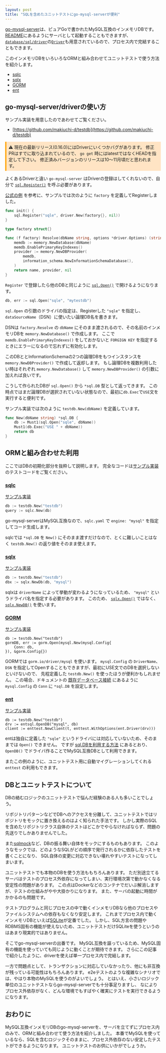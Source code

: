 ```yaml
---
layout: post
title: "SQLを含めたユニットテストにgo-mysql-serverが便利"
---
```


[go-mysql-server](https://github.com/dolthub/go-mysql-server)は、ピュアGoで書かれたMySQL互換のインメモリDBです。
[README](https://github.com/dolthub/go-mysql-server/blob/main/README.md#using-the-in-memory-test-server)にあるようにサーバとして起動することもできますが、
[`database/sql/driver`](https://pkg.go.dev/database/sql/driver)の[`Driver`](https://pkg.go.dev/database/sql/driver#Driver)も用意されているので、プロセス内で完結することもできます。

このインメモリDBをいろいろなORMと組み合わせてユニットテストで使う方法を紹介します。

- [sqlc](#sqlc)
- [sqlx](#sqlx)
- [GORM](#gorm)
- [ent](#ent)

## go-mysql-server/driverの使い方

サンプル実装を用意したのであわせてご覧ください。
- [https://github.com/makiuchi-d/testdb](https://github.com/makiuchi-d/testdb)

<p style="background-color:bisque;border-left:0.3em solid orange;padding:0.5em">
<strong>⚠</strong>
現在の最新リリース(0.16.0)にはDriverにいくつかバグがあります。
修正PRはすでに取り込まれているので、 <code>go get</code> 時にはlatestではなくHEADを指定して下さい。
修正済みバージョンのリリースは10〜11月頃だと思われます。
</p>

よくあるDriverと違い `go-mysql-server` はDriverの登録はしてくれないので、自分で [`sql.Register()`](https://pkg.go.dev/database/sql#Register) を呼ぶ必要があります。

[公式の例](https://github.com/dolthub/go-mysql-server/blob/main/driver/_example/create.go) を参考に、サンプルでは次のように `factory` を定義してRegisterしました。

```go
func init() {
	sql.Register("sqle", driver.New(factory{}, nil))
}

type factory struct{}

func (f factory) Resolve(dbName string, options *driver.Options) (string, sqle.DatabaseProvider, error) {
	memdb := memory.NewDatabase(dbName)
	memdb.EnablePrimaryKeyIndexes()
	provider := memory.NewDBProvider(
		memdb,
		information_schema.NewInformationSchemaDatabase(),
	)
	return name, provider, nil
}
```

`Register` で登録したら他のDBと同じように [`sql.Open()`](https://pkg.go.dev/database/sql#Open) で開けるようになります。

```go
db, err := sql.Open("sqle", "mytestdb")
```

`sql.Open` の引数のドライバの指定は、Registerした `"sqle"` を指定し、`dataSourceName`（DSN）に使いたい論理DB名を書きます。

DSNは `factory.Resolve` の `dbName` にそのまま渡されるので、その名前のインメモリDBを `memory.NewDatabase()` で作成します。
ここで `memdb.EnablePrimaryKeyIndexes()` をしておかないと `FORGIGN KEY` を指定するときにエラーになるので忘れずに有効化します。

このDBととInformationSchemaの2つの論理DBをもつインスタンスを `memory.NewDBProvider()` で作成して返却します。
もし論理DBを複数利用したい時はそれぞれ `memory.NewDatabase()` して `memory.NewDBProvider()` の引数に加えれば良いです。

こうして作られたDBが `sql.Open()` から `*sql.DB` 型として返ってきます。
この時点ではまだ論理DBが選択されていない状態なので、最初に`db.Exec`で`USE`文を実行すると便利です。

サンプル実装では次のように `testdb.New(dbName)` を定義しています。

```go
func New(dbName string) *sql.DB {
	db := Must1(sql.Open("sqle", dbName))
	Must1(db.Exec("USE " + dbName))
	return db
}
```

## ORMと組み合わせた利用

ここではDBの初期化部分を抜粋して説明します。
完全なコードは[サンプル実装](https://github.com/makiuchi-d/testdb/)のテストコードをご覧ください。


### [sqlc](https://sqlc.dev/)

[サンプル実装](https://github.com/makiuchi-d/testdb/blob/main/example-sqlc/main_test.go)

```go
db := testdb.New("testdb")
query := sqlc.New(db)
```

go-mysql-serverはMySQL互換なので、`sqlc.yaml` で `engine: "mysql"` を指定してコード生成します。


sqlcでは `*sql.DB` を `New()` にそのまま渡すだけなので、とくに難しいことはなく `testdb.New()` の返り値をそのまま使えます。


### [sqlx](https://github.com/jmoiron/sqlx)

[サンプル実装](https://github.com/makiuchi-d/testdb/blob/main/example-sqlx/main_test.go)

```go
db := testdb.New("testdb")
dbx := sqlx.NewDb(db, "mysql")
```

sqlxは `driverName` によって挙動が変わるようになっているため、 `"mysql"` というドライバ名を指定する必要があります。
このため、 [`sqlx.Open()`](https://pkg.go.dev/github.com/jmoiron/sqlx#Open) ではなく、[`sqlx.NewDB()`](https://pkg.go.dev/github.com/jmoiron/sqlx#NewDb) を使います。

### [GORM](https://gorm.io/)

[サンプル実装](https://github.com/makiuchi-d/testdb/blob/main/example-gorm/main_test.go)

```
db := testdb.New("testdb")
gormDB, err := gorm.Open(mysql.New(mysql.Config{
	Conn: db,
}), &gorm.Config{})
```

GORMでは `gorm.io/driver/mysql` を使います。
`mysql.Config` の `DriverName`、`DSN` を指定してOpenすることもできますが、最初にUSE文でのDBを選択しないといけないので、
先程定義した `testdb.New()` を使ったほうが便利かもしれません。
この場合、ドキュメントの [既存データベース接続](https://gorm.io/docs/connecting_to_the_database.html#Existing-database-connection) にあるように
`mysql.Config` の `Conn` に `*sql.DB` を設定します。

### [ent](https://entgo.io/)

[サンプル実装](https://github.com/makiuchi-d/testdb/blob/main/example-ent/main_test.go)

```
db := testdb.New("testdb")
drv := entsql.OpenDB("mysql", db)
client := enttest.NewClient(t, enttest.WithOptions(ent.Driver(drv)))
```

entは独自に定義した `"sqle"` というドライバには対応していないため、そのままでは `Open()` できません。
ですが [sql.DBを利用する方法](https://entgo.io/docs/sql-integration/) にあるとおり、
`OpenDB()` でドライバ作ることでMySQL互換DBとして利用できます。

またこの例のように、ユニットテスト用に自動マイグレーションしてくれる `enttest` の利用もできます。

## DBとユニットテストについて

DBの絡むロジックのユニットテストで悩んだ経験のある人も多いことでしょう。

リポジトリパターンなどでDBへのアクセスを分離して、ユニットテストではリポジトリをモックに置き換えるのはよく知られた手法です。
しかし実際のSQLを含めたリポジトリクラス自体のテストはどこかでやらなければならず、問題の先送りでしかありませんでした。

また[sqlmock](https://github.com/DATA-DOG/go-sqlmock)など、DBの振る舞い自体をモックにするものもあります。
このようなモックでは、どのようなSQLがどの順序で発行されるかに依存したテストを書くことになり、
SQL自体の変更に対応できない壊れやすいテストになってしまいます。

ユニットテストでも本物のDBを使う方法ももちろんあります。
ただ別途立てるサーバはテストのプロセス外依存になってしまい、実行環境次第で動かなくなる安定性の問題があります。
この点はDockerなどのコンテナでだいぶ解消しますが、テストの仕組みがやや大掛かりになります。
また、サーバの起動に時間がかかるのも問題です。

テストプログラムと同じプロセスの中で動くインメモリDBなら他のプロセスやファイルシステムへの依存もなくなり安定します。
これまでプロセス内で動くインメモリDBといえば[SQLite](https://www.sqlite.org/index.html)が定番でした。
しかし、SQL方言の問題やRDBMS固有の機能が使えないため、ユニットテストだけSQLiteを使うというのはあまり現実的ではありません。

そこでgo-mysql-serverの出番です。
MySQL互換を謳っているため、MySQL固有の機能を使っていても同じように動くことが期待できます。
さらにこの記事で紹介したように、driverを使えば単一プロセス内で完結します。

一方で問題点として、トランザクションに対応していなかったり、他にも非互換が残っている可能性はもちろんあります。
e2eテストのような複雑なシナリオでは、やはり本物のMySQLを使うのがよいでしょう。
とはいえ、小さいロジック単位のユニットテストならgo-mysql-serverでも十分事足りますし、
なによりプロセス外依存がなく、どんな環境でもすばやく確実にテストを実行できるようになります。


## おわりに

MySQL互換インメモリDBのgo-mysql-serverを、サーバを立てずにプロセス内のみで、ORMと組み合わせて使う方法を紹介しました。
本番でMySQLを使っているなら、SQLを含むロジックそのままに、プロセス外依存のない安定したテストができるようになります。
ユニットテストのお供にいかがでしょうか。

